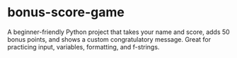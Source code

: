 # bonus-score-game
 A beginner-friendly Python project that takes your name and score, adds 50 bonus points, and shows a custom congratulatory message. Great for practicing input, variables, formatting, and f-strings.
